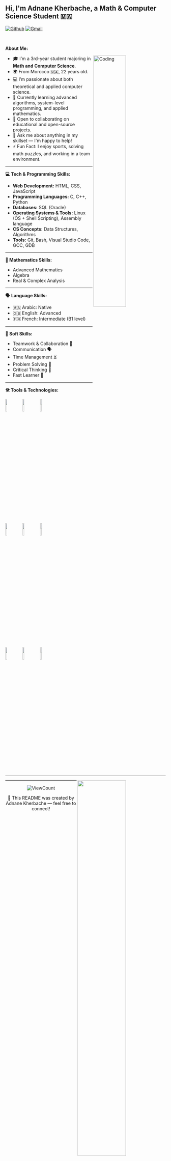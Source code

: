 <!-- Title -->
## Hi, I'm Adnane Kherbache, a Math & Computer Science Student 🇲🇦

<!-- Social Media Badges -->
[![Github](https://img.shields.io/badge/-Github-000?style=flat&logo=Github&logoColor=white)](https://github.com/adnanekherbache)
[![Gmail](https://img.shields.io/badge/-Gmail-c14438?style=flat&logo=Gmail&logoColor=white)](mailto:adnane.kherbache@gmail.com)

&nbsp;

<!-- Introduction Section -->
**About Me:**

<img width="45%" align="right" alt="Coding" src="https://raw.githubusercontent.com/onimur/.github/master/.resources/git-header.svg" />

- 🎓 I’m a 3rd-year student majoring in **Math and Computer Science**.
- 🌍 From Morocco 🇲🇦, 22 years old.
- 💻 I’m passionate about both theoretical and applied computer science.
- 🌱 Currently learning advanced algorithms, system-level programming, and applied mathematics.
- 🤝 Open to collaborating on educational and open-source projects.
- 💬 Ask me about anything in my skillset — I'm happy to help!
- ⚡ Fun Fact: I enjoy sports, solving math puzzles, and working in a team environment.

---

**💻 Tech & Programming Skills:**

- **Web Development:** HTML, CSS, JavaScript  
- **Programming Languages:** C, C++, Python  
- **Databases:** SQL (Oracle)  
- **Operating Systems & Tools:** Linux (OS + Shell Scripting), Assembly language  
- **CS Concepts:** Data Structures, Algorithms  
- **Tools:** Git, Bash, Visual Studio Code, GCC, GDB  

---

**📐 Mathematics Skills:**

- Advanced Mathematics  
- Algebra  
- Real & Complex Analysis  

---

**🗣 Language Skills:**

- 🇲🇦 Arabic: Native  
- 🇬🇧 English: Advanced  
- 🇫🇷 French: Intermediate (B1 level)

---

**🧠 Soft Skills:**

- Teamwork & Collaboration 🤝  
- Communication 🗣  
- Time Management ⏳  
- Problem Solving 🧩  
- Critical Thinking 🧠  
- Fast Learner 🚀  

---

**🛠 Tools & Technologies:**

<p>
  <code><img width="10%" src="https://www.vectorlogo.zone/logos/python/python-ar21.svg"></code>
  <code><img width="10%" src="https://www.vectorlogo.zone/logos/cplusplus/cplusplus-ar21.svg"></code>
  <code><img width="10%" src="https://www.vectorlogo.zone/logos/w3_html5/w3_html5-ar21.svg"></code>
  <br />
  <code><img width="10%" src="https://www.vectorlogo.zone/logos/w3_css/w3_css-ar21.svg"></code>
  <code><img width="10%" src="https://www.vectorlogo.zone/logos/javascript/javascript-ar21.svg"></code>
  <code><img width="10%" src="https://www.vectorlogo.zone/logos/linux/linux-ar21.svg"></code>
  <br />
  <code><img width="10%" src="https://www.vectorlogo.zone/logos/oracle/oracle-ar21.svg"></code>
  <code><img width="10%" src="https://www.vectorlogo.zone/logos/gnu_bash/gnu_bash-ar21.svg"></code>
  <code><img width="10%" src="https://www.vectorlogo.zone/logos/git-scm/git-scm-ar21.svg"></code>
</p>

---

<!-- GitHub Stats -->
<p>
  <img width="55%" align="right" src="https://github-readme-stats.vercel.app/api?username=adnanekherbache&show_icons=true&hide_border=true&theme=radical" />
</p>

---

<!-- Projects (Optional: Add real repos when you upload them) -->
<!--
<p align="center">
  <a href="https://github.com/adnanekherbache/project-name">
    <img align="center" src="https://github-readme-stats.vercel.app/api/pin/?username=adnanekherbache&repo=project-name&theme=radical" />
  </a>
</p>
-->

<!-- Views -->
<p align="center">
  <img alt="ViewCount" src="https://views.whatilearned.today/views/github/adnanekherbache/adnanekherbache.svg" />
</p>

<!-- Footer -->
<p align="center">📌 This README was created by Adnane Kherbache — feel free to connect!</p>
